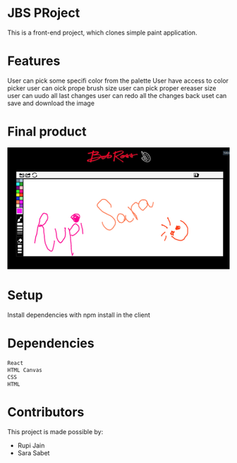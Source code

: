 # JBS PRoject

This is a front-end project, which clones simple paint application.

# Features
 User can pick some specifi color from the palette
 User have access to color picker 
 user can oick prope brush size
 user can pick proper ereaser size 
 user can uudo all last changes 
 user can redo all the changes back
 uset can save and download the image 

# Final product


!["home page-1"](https://github.com/sarasabet/JBR/blob/master/client/public/doc/landingPage.png)

# Setup
Install dependencies with npm install in the client 
  
# Dependencies

    React
    HTML Canvas
    CSS
    HTML

# Contributors

This project is made possible by:

  - Rupi Jain
  - Sara Sabet
